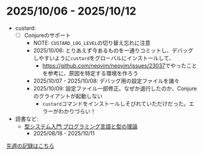 # 2025/10/06 - 2025/10/12

- custard:
    - [ ] Conjureのサポート
        - NOTE: `CUSTARD_LOG_LEVEL`の切り替え忘れに注意
        - 2025/10/06: とりあえず今あるものを一通りコミットし、デバッグしやすいように`custard`をグローバルにインストールして、
            - <https://github.com/neovim/neovim/issues/23037>でやったことを参考に、原因を特定する環境を作ろう
        - 2025/10/07 - 2025/10/08: デバッグ用の設定ファイルを諸々
        - 2025/10/09: 設定ファイル一部修正。なぜか退行したのか、Conjureのクライアントが起動しない
            - `custard`コマンドをインストールしそびれていただけだった。エラーがわかりづらい！
- 読書など:
    - [型システム入門 プログラミング言語と型の理論](https://www.ohmsha.co.jp/book/9784274069116/)
        - 2025/08/18 - 2025/10/11

[先週の記録はこちら](https://github.com/igrep/daily-commits/blob/ad0c1a0e7fdbadc14f1ef569401b9a7df51ccc9c/yesterday.md)
